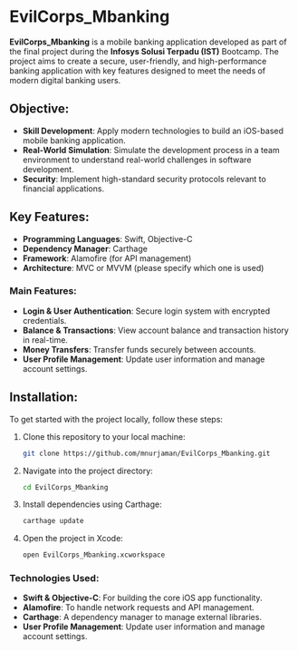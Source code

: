 # EvilCorps_Mbanking

**EvilCorps_Mbanking** is a mobile banking application developed as part of the final project during the **Infosys Solusi Terpadu (IST)** Bootcamp. The project aims to create a secure, user-friendly, and high-performance banking application with key features designed to meet the needs of modern digital banking users.

## Objective:
- **Skill Development**: Apply modern technologies to build an iOS-based mobile banking application.
- **Real-World Simulation**: Simulate the development process in a team environment to understand real-world challenges in software development.
- **Security**: Implement high-standard security protocols relevant to financial applications.

## Key Features:
- **Programming Languages**: Swift, Objective-C
- **Dependency Manager**: Carthage
- **Framework**: Alamofire (for API management)
- **Architecture**: MVC or MVVM (please specify which one is used)

### Main Features:
- **Login & User Authentication**: Secure login system with encrypted credentials.
- **Balance & Transactions**: View account balance and transaction history in real-time.
- **Money Transfers**: Transfer funds securely between accounts.
- **User Profile Management**: Update user information and manage account settings.

## Installation:
To get started with the project locally, follow these steps:

1. Clone this repository to your local machine:
   ```bash
   git clone https://github.com/mnurjaman/EvilCorps_Mbanking.git
2. Navigate into the project directory:
   ```bash
   cd EvilCorps_Mbanking
4. Install dependencies using Carthage:
   ```bash
   carthage update
6. Open the project in Xcode:
   ```bash
   open EvilCorps_Mbanking.xcworkspace

### Technologies Used:
- **Swift & Objective-C**: For building the core iOS app functionality.
- **Alamofire**: To handle network requests and API management.
- **Carthage**: A dependency manager to manage external libraries.
- **User Profile Management**: Update user information and manage account settings.


